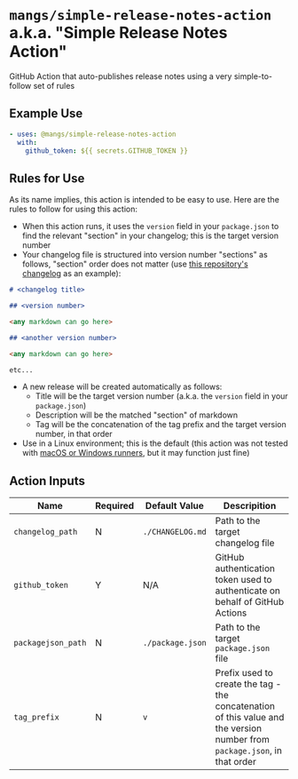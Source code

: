 # `mangs/simple-release-notes-action` a.k.a. "Simple Release Notes Action"

GitHub Action that auto-publishes release notes using a very simple-to-follow set of rules

## Example Use

```yaml
- uses: @mangs/simple-release-notes-action
  with:
    github_token: ${{ secrets.GITHUB_TOKEN }}
```

## Rules for Use

As its name implies, this action is intended to be easy to use. Here are the rules to follow for using this action:

- When this action runs, it uses the `version` field in your `package.json` to find the relevant "section" in your changelog; this is the target version number
- Your changelog file is structured into version number "sections" as follows, "section" order does not matter (use [this repository's changelog](./CHANGELOG.md) as an example):

```markdown
# <changelog title>

## <version number>

<any markdown can go here>

## <another version number>

<any markdown can go here>

etc...
```

- A new release will be created automatically as follows:
  - Title will be the target version number (a.k.a. the `version` field in your `package.json`)
  - Description will be the matched "section" of markdown
  - Tag will be the concatenation of the tag prefix and the target version number, in that order
- Use in a Linux environment; this is the default (this action was not tested with [macOS or Windows runners](https://docs.github.com/en/actions/using-github-hosted-runners/about-github-hosted-runners#supported-runners-and-hardware-resources), but it may function just fine)

## Action Inputs

| Name               | Required | Default Value    | Descripition                                                                                                              |
| ------------------ | -------- | ---------------- | ------------------------------------------------------------------------------------------------------------------------- |
| `changelog_path`   | N        | `./CHANGELOG.md` | Path to the target changelog file                                                                                         |
| `github_token`     | Y        | N/A              | GitHub authentication token used to authenticate on behalf of GitHub Actions                                              |
| `packagejson_path` | N        | `./package.json` | Path to the target `package.json` file                                                                                    |
| `tag_prefix`       | N        | `v`              | Prefix used to create the tag - the concatenation of this value and the version number from `package.json`, in that order |
